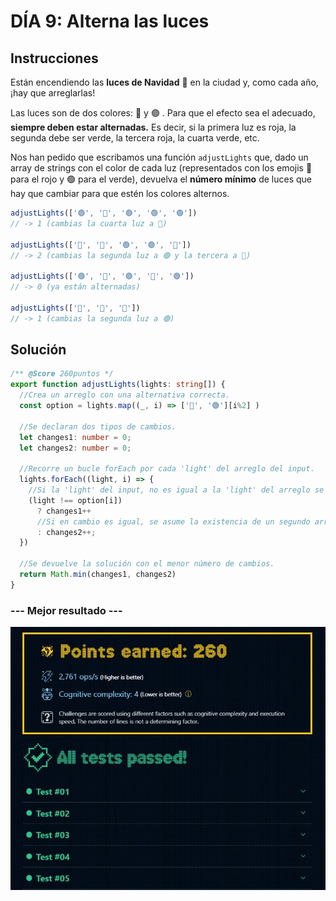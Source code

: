 # DÍA 9: Alterna las luces

## Instrucciones

Están encendiendo las **luces de Navidad** 🎄 en la ciudad y, como cada año, ¡hay que arreglarlas!

Las luces son de dos colores: 🔴 y 🟢 . Para que el efecto sea el adecuado, **siempre deben estar alternadas.** Es decir, si la primera luz es roja, la segunda debe ser verde, la tercera roja, la cuarta verde, etc.

Nos han pedido que escribamos una función `adjustLights` que, dado un array de strings con el color de cada luz (representados con los emojis 🔴 para el rojo y 🟢 para el verde), devuelva el **número mínimo** de luces que hay que cambiar para que estén los colores alternos.

~~~javascript
adjustLights(['🟢', '🔴', '🟢', '🟢', '🟢'])
// -> 1 (cambias la cuarta luz a 🔴)

adjustLights(['🔴', '🔴', '🟢', '🟢', '🔴'])
// -> 2 (cambias la segunda luz a 🟢 y la tercera a 🔴)

adjustLights(['🟢', '🔴', '🟢', '🔴', '🟢'])
// -> 0 (ya están alternadas)

adjustLights(['🔴', '🔴', '🔴'])
// -> 1 (cambias la segunda luz a 🟢)
~~~

## Solución

~~~typescript
/** @Score 260puntos */
export function adjustLights(lights: string[]) {
  //Crea un arreglo con una alternativa correcta.
  const option = lights.map((_, i) => ['🔴', '🟢'][i%2] ) 
  
  //Se declaran dos tipos de cambios.
  let changes1: number = 0;
  let changes2: number = 0;
  
  //Recorre un bucle forEach por cada 'light' del arreglo del input.
  lights.forEach((light, i) => {
    //Si la 'light' del input, no es igual a la 'light' del arreglo se realiza un cambio.
    (light !== option[i]) 
      ? changes1++
      //Si en cambio es igual, se asume la existencia de un segundo arreglo con el patrón ['🟢', '🔴'], en este arreglo si que habrá que hacer un cambio y por lo tanto se agrega un cambio pero en una segunda opción.
      : changes2++;
  })
  
  //Se devuelve la solución con el menor número de cambios.
  return Math.min(changes1, changes2)
}
~~~

### --- Mejor resultado ---

![challenge-1-result](best-result.JPG)